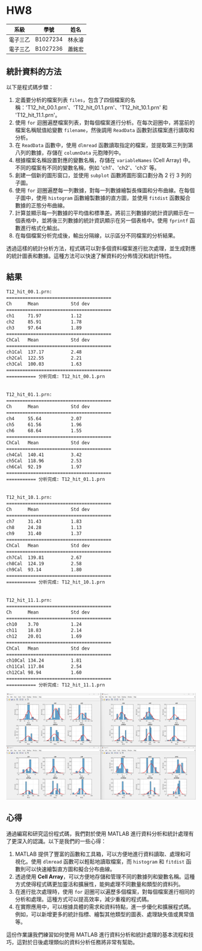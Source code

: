 # HW8

| 系級     | 學號     | 姓名   |
| -------- | -------- | ------ |
| 電子三乙 | B1027234 | 林永濬 |
| 電子三乙 | B1027236 | 蕭銘宏 |

## 統計資料的方法

以下是程式碼步驟：

1. 定義要分析的檔案列表 `files`，包含了四個檔案的名稱：'T12_hit_00.1.prn'、'T12_hit_01.1.prn'、'T12_hit_10.1.prn' 和 'T12_hit_11.1.prn'。
2. 使用 `for` 迴圈遍歷檔案列表，對每個檔案進行分析。在每次迴圈中，將當前的檔案名稱賦值給變數 `filename`，然後調用 `ReadData` 函數對該檔案進行讀取和分析。
3. 在 `ReadData` 函數中，使用 `dlmread` 函數讀取指定的檔案，並提取第三列到第八列的數據，存儲在 `columnData` 元胞陣列中。
4. 根據檔案名稱設置對應的變數名稱，存儲在 `variableNames` (Cell Array) 中。不同的檔案有不同的變數名稱，例如 'ch1'、'ch2'、'ch3' 等。
5. 創建一個新的圖形窗口，並使用 `subplot` 函數將圖形窗口劃分為 2 行 3 列的子圖。
6. 使用 `for` 迴圈遍歷每一列數據，對每一列數據繪製長條圖和分布曲線。在每個子圖中，使用 `histogram` 函數繪製數據的直方圖，並使用 `fitdist` 函數擬合數據的正態分布曲線。
7. 計算並顯示每一列數據的平均值和標準差。將前三列數據的統計資訊顯示在一個表格中，並將後三列數據的統計資訊顯示在另一個表格中。使用 `fprintf` 函數進行格式化輸出。
8. 在每個檔案分析完成後，輸出分隔線，以示區分不同檔案的分析結果。

透過這樣的統計分析方法，程式碼可以對多個資料檔案進行批次處理，並生成對應的統計圖表和數據。這種方法可以快速了解資料的分佈情況和統計特性。



## 結果

```
T12_hit_00.1.prn:
=======================================
Ch      Mean            Std dev
=======================================
ch1     71.97           1.12
ch2     85.91           1.78
ch3     97.64           1.89
=======================================
ChCal   Mean            Std dev
=======================================
ch1Cal  137.17          2.48
ch2Cal  122.55          2.21
ch3Cal  100.03          1.63
=======================================
=========== 分析完成: T12_hit_00.1.prn


T12_hit_01.1.prn:
=======================================
Ch      Mean            Std dev
=======================================
ch4     55.64           2.07
ch5     61.56           1.96
ch6     68.64           1.55
=======================================
ChCal   Mean            Std dev
=======================================
ch4Cal  140.41          3.42
ch5Cal  118.96          2.53
ch6Cal  92.19           1.97
=======================================
=========== 分析完成: T12_hit_01.1.prn


T12_hit_10.1.prn:
=======================================
Ch      Mean            Std dev
=======================================
ch7     31.43           1.83
ch8     24.28           1.13
ch9     31.40           1.37
=======================================
ChCal   Mean            Std dev
=======================================
ch7Cal  139.81          2.67
ch8Cal  124.19          2.58
ch9Cal  93.14           1.80
=======================================
=========== 分析完成: T12_hit_10.1.prn


T12_hit_11.1.prn:
=======================================
Ch      Mean            Std dev
=======================================
ch10    3.70            1.24
ch11    18.83           2.14
ch12    20.01           1.69
=======================================
ChCal   Mean            Std dev
=======================================
ch10Cal 134.24          1.81
ch11Cal 117.84          2.54
ch12Cal 98.94           1.60
=======================================
=========== 分析完成: T12_hit_11.1.prn
```



![image-20240523195038323](https://raw.githubusercontent.com/frankxaio/markdwon-image/main/data/image-20240523195038323.png)



## 心得

通過編寫和研究這份程式碼，我們對於使用 MATLAB 進行資料分析和統計處理有了更深入的認識。以下是我們的一些心得：

1. MATLAB 提供了豐富的函數和工具箱，可以方便地進行資料讀取、處理和可視化。使用 `dlmread` 函數可以輕鬆地讀取檔案，而 `histogram` 和 `fitdist` 函數則可以快速繪製直方圖和擬合分布曲線。
2. 透過使用 **Cell Array**，可以方便地存儲和管理不同的數據列和變數名稱。這種方式使得程式碼更加靈活和擴展性，能夠處理不同數量和類型的資料列。
3. 在進行批次處理時，使用 `for` 迴圈可以遍歷多個檔案，對每個檔案進行相同的分析和處理。這種方式可以提高效率，減少重複的程式碼。
4. 在實際應用中，可以根據具體的需求和資料特點，進一步優化和擴展程式碼。例如，可以新增更多的統計指標、繪製其他類型的圖表、處理缺失值或異常值等。

這份作業讓我們練習如何使用 MATLAB 進行資料分析和統計處理的基本流程和技巧，這對於日後處理類似的資料分析任務將非常有幫助。

